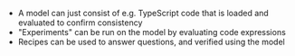 - A model can just consist of e.g. TypeScript code that is loaded and evaluated to confirm consistency
- "Experiments" can be run on the model by evaluating code expressions
- Recipes can be used to answer questions, and verified using the model
